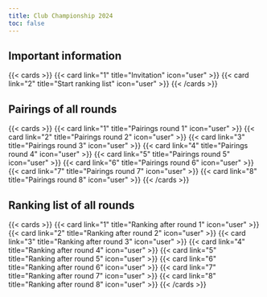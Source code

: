 ```yaml
---
title: Club Championship 2024
toc: false
---
```



##  Important information 
{{< cards >}}
  {{< card link="1" title="Invitation" icon="user" >}}
  {{< card link="2" title="Start ranking list" icon="user" >}}
{{< /cards >}}

## Pairings of all rounds 

{{< cards >}}
  {{< card link="1" title="Pairings round 1" icon="user" >}}
  {{< card link="2" title="Pairings round 2" icon="user" >}}
  {{< card link="3" title="Pairings round 3" icon="user" >}}
  {{< card link="4" title="Pairings round 4" icon="user" >}}
  {{< card link="5" title="Pairings round 5" icon="user" >}}
  {{< card link="6" title="Pairings round 6" icon="user" >}}
  {{< card link="7" title="Pairings round 7" icon="user" >}}
  {{< card link="8" title="Pairings round 8" icon="user" >}}
{{< /cards >}}

## Ranking list of all rounds 

{{< cards >}}
  {{< card link="1" title="Ranking after round 1" icon="user" >}}
  {{< card link="2" title="Ranking after round 2" icon="user" >}}
  {{< card link="3" title="Ranking after round 3" icon="user" >}}
  {{< card link="4" title="Ranking after round 4" icon="user" >}}
  {{< card link="5" title="Ranking after round 5" icon="user" >}}
  {{< card link="6" title="Ranking after round 6" icon="user" >}}
  {{< card link="7" title="Ranking after round 7" icon="user" >}}
  {{< card link="8" title="Ranking after round 8" icon="user" >}}
{{< /cards >}}
